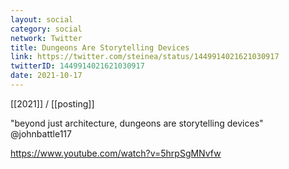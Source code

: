 ```yaml
---
layout: social
category: social
network: Twitter
title: Dungeons Are Storytelling Devices
link: https://twitter.com/steinea/status/1449914021621030917
twitterID: 1449914021621030917
date: 2021-10-17
---
```


[[2021]] / [[posting]]

"beyond just architecture, dungeons are storytelling devices" @johnbattle117

<https://www.youtube.com/watch?v=5hrpSgMNvfw>
